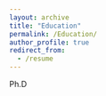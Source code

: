 ```yaml
---
layout: archive
title: "Education"
permalink: /Education/
author_profile: true
redirect_from:
  - /resume
---
```

Ph.D
